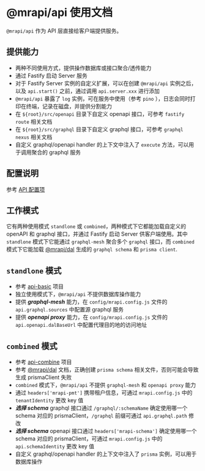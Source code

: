 # @mrapi/api 使用文档

`@mrapi/api` 作为 API 层直接给客户端提供服务。

## 提供能力

- 两种不同使用方式，提供操作数据库或接口聚合/透传能力
- 通过 Fastify 启动 Server 服务
- 对于 Fastify Server 实例的自定义扩展，可以在创建 `@mrapi/api` 实例之后，以及 `api.start()` 之前，通过调用 `api.server.xxx` 进行添加
- `@mrapi/api` 暴露了 `log` 实例，可在服务中使用（参考 `pino` ），日志会同时打印在终端，记录在磁盘，并提供分割能力
- 在 `${root}/src/openapi` 目录下自定义 openapi 接口，可参考 `fastify route` 相关文档
- 在 `${root}/src/graphql` 目录下自定义 graphql 接口，可参考 `graphql nexus` 相关文档
- 自定义 graphql/openapi handler 的上下文中注入了 `execute` 方法，可以用于调用聚合的 graphql 服务

## 配置说明

参考 [API 配置项](./Configuration/API.zh-CN.md)

## 工作模式

它有两种使用模式 `standlone` 或 `combined`，两种模式下它都能加载自定义的 openAPI 和 graphql 接口，并通过 Fastify 启动 Server 供客户端使用。其中 `standlone` 模式下它能通过 `graphql-mesh` 聚合多个 `graphql` 接口，而 `combined` 模式下它能加载 [@mrapi/dal](./DAL.zh-CN.md) 生成的 `graphql schema` 和 `prisma client`.

## `standlone` 模式

- 参考 [api-basic](../examples/api-basic) 项目
- 独立使用模式下，`@mrapi/api` 不提供数据库操作能力
- 提供 **_graphql-mesh_** 能力，在 `config/mrapi.config.js` 文件的 `api.graphql.sources` 中配置源 graphql 服务
- 提供 **_openapi proxy_** 能力，在 `config/mrapi.config.js` 文件的 `api.openapi.dalBaseUrl` 中配置代理目的地的访问地址

## `combined` 模式

- 参考 [api-combine](../examples/api-combine) 项目
- 参考 [@mrapi/dal](./DAL.zh-CN.md) 文档，正确创建 `prisma schema` 相关文件，否则可能会导致生成 prismaClient 失败
- `combined` 模式下，`@mrapi/api` 不提供 `graphql-mesh` 和 `openapi proxy` 能力
- 通过 `headers['mrapi-pmt']` 携带租户信息，可通过 `mrapi.config.js` 中的 `tenantIdentity` 更改 key 值
- **_选择 schema_** graphql 接口通过 `/graphql/:schemaName` 确定使用哪一个 schema 对应的 prismaClient，`/graphql` 前缀可通过 `api.graphql.path` 修改
- **_选择 schema_** openapi 接口通过 `headers['mrapi-schema']` 确定使用哪一个 schema 对应的 prismaClient，可通过 `mrapi.config.js` 中的`api.schemaIdentity` 更改 key 值
- 自定义 graphql/openapi handler 的上下文中注入了 `prisma` 实例，可以用于数据库操作
